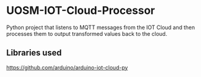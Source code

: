 # UOSM-IOT-Cloud-Processor

Python project that listens to MQTT messages from the IOT Cloud and then processes them to output transformed values back to the cloud.

## Libraries used
https://github.com/arduino/arduino-iot-cloud-py

